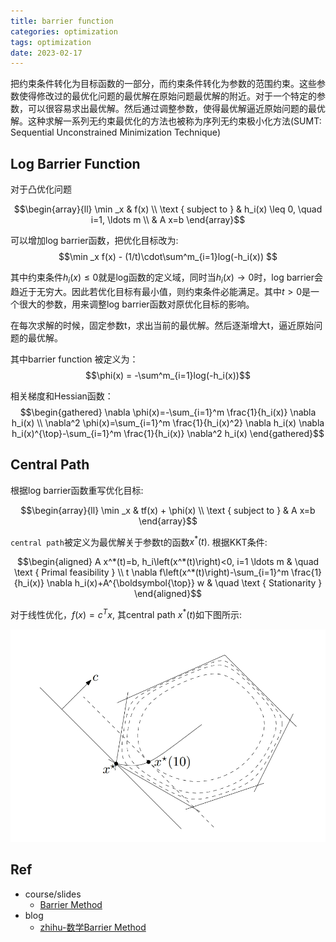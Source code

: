 ```yaml
---
title: barrier function
categories: optimization
tags: optimization
date: 2023-02-17
---
```


把约束条件转化为目标函数的一部分，而约束条件转化为参数的范围约束。这些参数使得修改过的最优化问题的最优解在原始问题最优解的附近。对于一个特定的参数，可以很容易求出最优解。然后通过调整参数，使得最优解逼近原始问题的最优解。这种求解一系列无约束最优化的方法也被称为序列无约束极小化方法(SUMT: Sequential Unconstrained Minimization Technique)

## Log Barrier Function

对于凸优化问题

$$\begin{array}{ll}
\min _x & f(x) \\
\text { subject to } & h_i(x) \leq 0, \quad i=1, \ldots m \\
& A x=b
\end{array}$$

可以增加log barrier函数，把优化目标改为:
$$\min _x  f(x) - (1/t)\cdot\sum^m_{i=1}log(-h_i(x))    $$

其中约束条件$h_i(x) \leq 0$就是log函数的定义域，同时当$h_i(x)\rightarrow 0$时，log barrier会趋近于无穷大。因此若优化目标有最小值，则约束条件必能满足。其中$t>0$是一个很大的参数，用来调整log barrier函数对原优化目标的影响。

在每次求解的时候，固定参数t，求出当前的最优解。然后逐渐增大t，逼近原始问题的最优解。


其中barrier function 被定义为：
$$\phi(x) = -\sum^m_{i=1}log(-h_i(x))$$

相关梯度和Hessian函数：
$$\begin{gathered}
\nabla \phi(x)=-\sum_{i=1}^m \frac{1}{h_i(x)} \nabla h_i(x) \\
\nabla^2 \phi(x)=\sum_{i=1}^m \frac{1}{h_i(x)^2} \nabla h_i(x) \nabla h_i(x)^{\top}-\sum_{i=1}^m \frac{1}{h_i(x)} \nabla^2 h_i(x)
\end{gathered}$$


## Central Path

根据log barrier函数重写优化目标:

$$\begin{array}{ll}
\min _x & tf(x) + \phi(x) \\
\text { subject to } 
& A x=b
\end{array}$$

`central path`被定义为最优解关于参数t的函数$x^*(t)$. 根据KKT条件:

$$\begin{aligned}
A x^*(t)=b, h_i\left(x^*(t)\right)<0, i=1 \ldots m & \quad \text { Primal feasibility } \\
t \nabla f\left(x^*(t)\right)-\sum_{i=1}^m \frac{1}{h_i(x)} \nabla h_i(x)+A^{\boldsymbol{\top}} w & \quad \text { Stationarity }
\end{aligned}$$

对于线性优化，$f(x)=c^Tx$, 其central path $x^*(t)$如下图所示:

![central_path](imgs/central_path.jpg)

## Ref

- course/slides
    - [Barrier Method](https://www.stat.cmu.edu/~ryantibs/convexopt-F15/lectures/15-barr-method.pdf)
- blog
    - [zhihu-数学Barrier Method](https://zhuanlan.zhihu.com/p/136592584)
